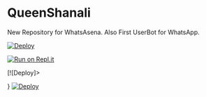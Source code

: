 # QueenShanali
New Repository for WhatsAsena. Also First UserBot for WhatsApp.

[![Deploy](https://dashboard.heroku.com/new?button-url)](=https%3A%2F%2Fgithub.com%2Fisuwabrooo%2FQueenShanali&template=https%3A%2F%2Fgithub.com%2Fisuwabrooo%2FQueenShanali.git)


[![Run on Repl.it](https://repl.it/badge/github/quiec/whatsasena)](https://replit.com/@isuwabrooo/KING-ISUWA-BOT-2#index.js)


[![Deploy]>



}
[![Deploy](https://www.herokucdn.com/deploy/button.svg)](https://dashboard.heroku.com/new?button-url=https%3A%2F%2Fgithub.com%2Fisuwabrooo%2FQueenShanali&template=https%3A%2F%2Fgithub.com%2Fisuwabrooo%2FQueenShanali.git)





